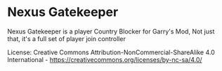 Nexus Gatekeeper
=====

Nexus Gatekeeper is a player Country Blocker for Garry's Mod, Not just that, it's a full set of player join controller

License: Creative Commons Attribution-NonCommercial-ShareAlike 4.0 International - <https://creativecommons.org/licenses/by-nc-sa/4.0/>